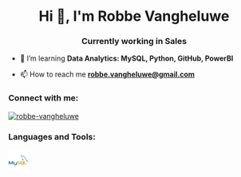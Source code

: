 <h1 align="center">Hi 👋, I'm Robbe Vangheluwe</h1>
<h3 align="center">Currently working in Sales</h3>

- 🌱 I’m learning **Data Analytics: MySQL, Python, GitHub, PowerBI**

- 📫 How to reach me **robbe.vangheluwe@gmail.com**

<h3 align="left">Connect with me:</h3>
<p align="left">
<a href="https://linkedin.com/in/robbe-vangheluwe" target="blank"><img align="center" src="https://raw.githubusercontent.com/rahuldkjain/github-profile-readme-generator/master/src/images/icons/Social/linked-in-alt.svg" alt="robbe-vangheluwe" height="30" width="40" /></a>
</p>

<h3 align="left">Languages and Tools:</h3>
<p align="left"> <a href="https://www.mysql.com/" target="_blank" rel="noreferrer"> <img src="https://raw.githubusercontent.com/devicons/devicon/master/icons/mysql/mysql-original-wordmark.svg" alt="mysql" width="40" height="40"/> </a> </p>

